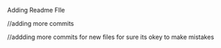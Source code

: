 




























Adding Readme FIle

//adding more commits

//addding more commits for new files for sure its okey to make mistakes

